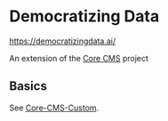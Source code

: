 # Democratizing Data

https://democratizingdata.ai/

An extension of the [Core CMS](https://github.com/TACC/Core-CMS) project

## Basics

See [Core-CMS-Custom](../README.md).
